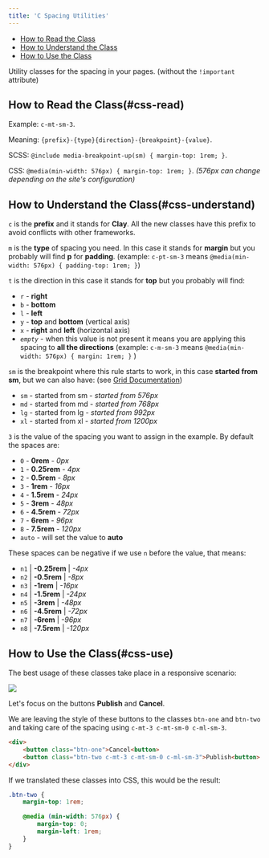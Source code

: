 ```yaml
---
title: 'C Spacing Utilities'
---
```


<div class="nav-toc-absolute">
<div class="nav-toc">

-   [How to Read the Class](#css-read)
-   [How to Understand the Class](#css-understand)
-   [How to Use the Class](#css-use)

</div>
</div>

Utility classes for the spacing in your pages. (without the `!important` attribute)

## How to Read the Class(#css-read)

Example: `c-mt-sm-3`.

Meaning: `{prefix}-{type}{direction}-{breakpoint}-{value}`.

SCSS: `@include media-breakpoint-up(sm) { margin-top: 1rem; }`.

CSS: `@media(min-width: 576px) { margin-top: 1rem; }`. _(576px can change depending on the site's configuration)_

## How to Understand the Class(#css-understand)

`c` is the **prefix** and it stands for **Clay**. All the new classes have this prefix to avoid conflicts with other frameworks.

`m` is the **type** of spacing you need. In this case it stands for **margin** but you probably will find **p** for **padding**. (example: `c-pt-sm-3` means `@media(min-width: 576px) { padding-top: 1rem; }`)

`t` is the direction in this case it stands for **top** but you probably will find:

-   `r` - **right**
-   `b` - **bottom**
-   `l` - **left**
-   `y` - **top** and **bottom** (vertical axis)
-   `x` - **right** and **left** (horizontal axis)
-   _`empty`_ - when this value is not present it means you are applying this spacing to **all the directions** (example: `c-m-sm-3` means `@media(min-width: 576px) { margin: 1rem; }` )

`sm` is the breakpoint where this rule starts to work, in this case **started from sm**, but we can also have: (see [Grid Documentation](../grid.html))

-   `sm` - started from sm - _started from 576px_
-   `md` - started from md - _started from 768px_
-   `lg` - started from lg - _started from 992px_
-   `xl` - started from xl - _started from 1200px_

`3` is the value of the spacing you want to assign in the example. By default the spaces are:

-   `0` - **0rem** - _0px_
-   `1` - **0.25rem** - _4px_
-   `2` - **0.5rem** - _8px_
-   `3` - **1rem** - _16px_
-   `4` - **1.5rem** - _24px_
-   `5` - **3rem** - _48px_
-   `6` - **4.5rem** - _72px_
-   `7` - **6rem** - _96px_
-   `8` - **7.5rem** - _120px_
-   `auto` - will set the value to **auto**

These spaces can be negative if we use `n` before the value, that means:

-   `n1` | **-0.25rem** | _-4px_
-   `n2` | **-0.5rem** | _-8px_
-   `n3` | **-1rem** | _-16px_
-   `n4` | **-1.5rem** | _-24px_
-   `n5` | **-3rem** | _-48px_
-   `n6` | **-4.5rem** | _-72px_
-   `n7` | **-6rem** | _-96px_
-   `n8` | **-7.5rem** | _-120px_

## How to Use the Class(#css-use)

The best usage of these classes take place in a responsive scenario:

<img src="/images/spacing-example.png" class="img-fluid" />

Let's focus on the buttons **Publish** and **Cancel**.

We are leaving the style of these buttons to the classes `btn-one` and `btn-two` and taking care of the spacing using `c-mt-3 c-mt-sm-0 c-ml-sm-3`.

```html
<div>
    <button class="btn-one">Cancel<button>
    <button class="btn-two c-mt-3 c-mt-sm-0 c-ml-sm-3">Publish<button>
</div>
```

If we translated these classes into CSS, this would be the result:

```scss
.btn-two {
	margin-top: 1rem;

	@media (min-width: 576px) {
		margin-top: 0;
		margin-left: 1rem;
	}
}
```
